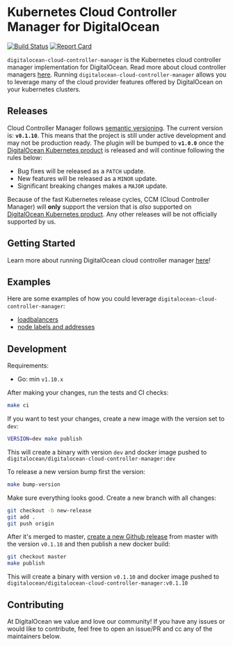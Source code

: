 # Kubernetes Cloud Controller Manager for DigitalOcean

[![Build Status](https://travis-ci.org/digitalocean/digitalocean-cloud-controller-manager.svg?branch=master)](https://travis-ci.org/digitalocean/digitalocean-cloud-controller-manager) [![Report Card](https://goreportcard.com/badge/github.com/digitalocean/digitalocean-cloud-controller-manager)](https://goreportcard.com/report/github.com/digitalocean/digitalocean-cloud-controller-manager)

`digitalocean-cloud-controller-manager` is the Kubernetes cloud controller manager implementation for DigitalOcean. Read more about cloud controller managers [here](https://kubernetes.io/docs/tasks/administer-cluster/running-cloud-controller/). Running `digitalocean-cloud-controller-manager` allows you to leverage many of the cloud provider features offered by DigitalOcean on your kubernetes clusters.

## Releases

Cloud Controller Manager follows [semantic versioning](https://semver.org/).
The current version is: **`v0.1.10`**. This means that the project is still
under active development and may not be production ready. The plugin will be
bumped to **`v1.0.0`** once the [DigitalOcean Kubernetes
product](https://www.digitalocean.com/products/kubernetes/) is released and
will continue following the rules below:

* Bug fixes will be released as a `PATCH` update.
* New features will be released as a `MINOR` update.
* Significant breaking changes makes a `MAJOR` update.

Because of the fast Kubernetes release cycles, CCM (Cloud Controller Manager)
will **only** support the version that is _also_ supported on [DigitalOcean Kubernetes
product](https://www.digitalocean.com/products/kubernetes/). Any other releases
will be not officially supported by us.

## Getting Started

Learn more about running DigitalOcean cloud controller manager [here](docs/getting-started.md)!

## Examples

Here are some examples of how you could leverage `digitalocean-cloud-controller-manager`:

* [loadbalancers](docs/controllers/services/examples/)
* [node labels and addresses](docs/controllers/node/examples/)

## Development

Requirements:

* Go: min `v1.10.x`

After making your changes, run the tests and CI checks:

```bash
make ci
```

If you want to test your changes, create a new image with the version set to `dev`:

```bash
VERSION=dev make publish
```

This will create a binary with version `dev` and docker image pushed to
`digitalocean/digitalocean-cloud-controller-manager:dev`

To release a new version bump first the version:

```bash
make bump-version
```

Make sure everything looks good. Create a new branch with all changes:

```bash
git checkout -b new-release
git add .
git push origin
```

After it's merged to master, [create a new Github
release](https://github.com/digitalocean/digitalocean-cloud-controller-manager/releases/new) from
master with the version `v0.1.10` and then publish a new docker build:

```bash
git checkout master
make publish
```

This will create a binary with version `v0.1.10` and docker image pushed to
`digitalocean/digitalocean-cloud-controller-manager:v0.1.10`

## Contributing

At DigitalOcean we value and love our community! If you have any issues or would like to contribute, feel free to open an issue/PR and cc any of the maintainers below.
